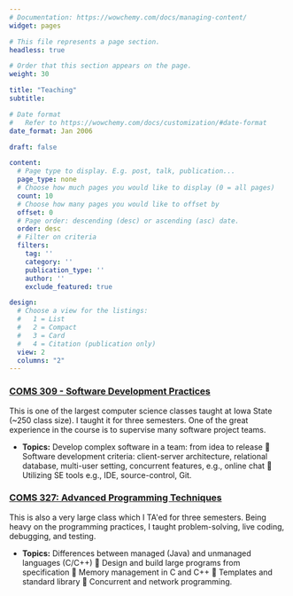 ```yaml
---
# Documentation: https://wowchemy.com/docs/managing-content/
widget: pages

# This file represents a page section.
headless: true

# Order that this section appears on the page.
weight: 30

title: "Teaching"
subtitle:

# Date format
#   Refer to https://wowchemy.com/docs/customization/#date-format
date_format: Jan 2006

draft: false

content:
  # Page type to display. E.g. post, talk, publication...
  page_type: none
  # Choose how much pages you would like to display (0 = all pages)
  count: 10
  # Choose how many pages you would like to offset by
  offset: 0
  # Page order: descending (desc) or ascending (asc) date.
  order: desc
  # Filter on criteria
  filters:
    tag: ''
    category: ''
    publication_type: ''
    author: ''
    exclude_featured: true

design:
  # Choose a view for the listings:
  #   1 = List
  #   2 = Compact
  #   3 = Card
  #   4 = Citation (publication only)
  view: 2
  columns: "2"
---
```


### [COMS 309 - Software Development Practices](/courses/software-development)
This is one of the largest computer science classes taught at Iowa State (~250 class size). I taught it for three semesters. One of the great experience in the course is to supervise many software project teams.

* **Topics:** Develop complex software in a team: from idea to release 
:radio_button: Software development criteria: client-server architecture, relational database, multi-user setting, concurrent features, e.g., online chat
:radio_button: Utilizing SE tools e.g., IDE, source-control, Git. 
  
### [COMS 327: Advanced Programming Techniques](/courses/advanced-programming)

This is also a very large class which I TA'ed for three semesters. Being heavy on the programming practices, I taught problem-solving, live coding, debugging, and testing.

* **Topics:** Differences between managed (Java) and unmanaged languages (C/C++) 
:radio_button: Design and build large programs from specification
:radio_button: Memory management in C and C++
:radio_button: Templates and standard library
:radio_button: Concurrent and network programming.

